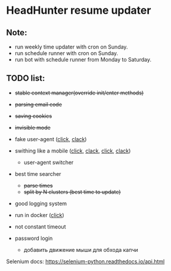 # HeadHunter resume updater

## Note: 
- run weekly time updater with cron on Sunday.
- run schedule runner with cron on Sunday.
- run bot with schedule runner from Monday to Saturday.

## TODO list:
- ~~stable context manager(override init/enter methods)~~ 
- ~~parsing email code~~
- ~~saving cookies~~
- ~~invisible mode~~
- fake user-agent ([click][1], [clack][2])
- swithing like a mobile ([click][4], [clack][5], [click][6], [clack][7])
    - user-agent switcher
- best time searcher
    - ~~parse times~~
    - ~~split by N clusters (best time to update)~~

- good logging system
- run in docker ([click][3])
- not constant timeout
- password login
    - добавить движение мыши для обхода капчи

Selenium docs: https://selenium-python.readthedocs.io/api.html


[1]: https://stackoverflow.com/questions/49565042/way-to-change-google-chrome-user-agent-in-selenium
[2]: https://stackoverflow.com/questions/29916054/change-user-agent-for-selenium-web-driver
[3]: https://stackoverflow.com/questions/57463616/disable-dev-shm-usage-does-not-resolve-the-chrome-crash-issue-in-docker
[4]: https://chromedriver.chromium.org/mobile-emulation
[5]: https://bitbar.com/blog/how-to-use-selenium-for-cross-browser-testing-on-mobile-devices/
[6]: https://gist.github.com/devinmancuso/ec8ae08fa73402e45bf1
[7]:https://sites.google.com/a/chromium.org/chromedriver/mobile-emulation

